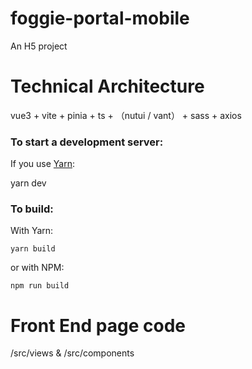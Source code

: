 # foggie-portal-mobile
An H5 project

# Technical Architecture
vue3 + vite + pinia + ts + （nutui / vant） + sass  + axios 

### To start a development server:

If you use [Yarn](https://yarnpkg.com/en/):

yarn dev

### To build:

With Yarn:

`yarn build`

or with NPM:

`npm run build`

# Front End page code
/src/views & /src/components













